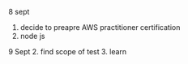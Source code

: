 8 sept
1. decide to preapre AWS practitioner certification
2. node js 



9 Sept
2. find scope of test
3. learn